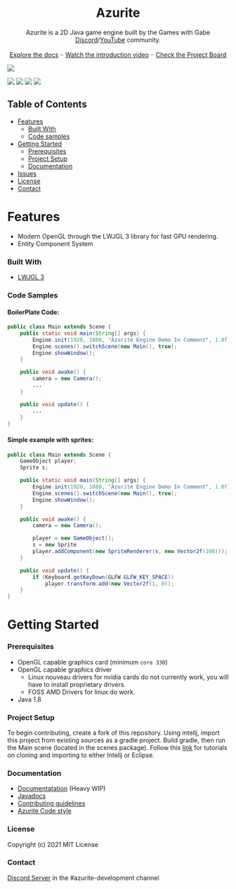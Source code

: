 <p align="center">
  <h1 align="center">Azurite</h1>

  <p align="center">
    Azurite is a 2D Java game engine built by the Games with Gabe <a href="https://discord.gg/dhyV3BXkRZ">Discord</a>/<a href="https://www.youtube.com/channel/UCQP4qSCj1eHMHisDDR4iPzw">YouTube</a> community.
    <br />
    <a href="https://azurite-engine.github.io/Azurite-Docs/"></a>
    <a href="https://www.youtube.com/watch?v=FABUP0q9tHY"></a>
    <br />
    <a href="https://azurite-engine.github.io/Azurite-Docs/">Explore the docs</a>
    ··
    <a href="https://www.youtube.com/watch?v=FABUP0q9tHY">Watch the introduction video</a>
    ··
    <a href="https://github.com/azurite-engine/Azurite/projects/2">Check the Project Board</a>
  </p>
</p>

<img src="https://azurite-engine.github.io/images/platformerSS.png" />

<p>
    <img src="https://img.shields.io/badge/Made%20using-Java-red">
    <img src="https://img.shields.io/badge/Made%20Using-LWJGL%20-yellow">
    <img src="https://camo.githubusercontent.com/0fa78702c674a5e13004de53a25ae80ed1ce281f92c0e5d6bd5aa7701b3ab483/68747470733a2f2f696d672e736869656c64732e696f2f6769746875622f6c6963656e73652f61746861756e2f454f532e737667">
    <img src="https://github.com/azurite-engine/Azurite/actions/workflows/gradle.yml/badge.svg">
</p>

<!-- TABLE OF CONTENTS -->
## Table of Contents

* [Features](#features)
  * [Built With](#built-with)
  * [Code samples](#code-samples)
* [Getting Started](#getting-started)
  * [Prerequisites](#prerequisites)
  * [Project Setup](#project-setup)
  * [Documentation](#documentation)
* [Issues](https://github.com/Games-With-Gabe-Community/Azurite/issues)
* [License](#license)
* [Contact](#contact)

# Features

* Modern OpenGL through the LWJGL 3 library for fast GPU rendering.
* Entity Component System

### Built With
* [LWJGL 3](https://www.lwjgl.org/)

### Code Samples
#### BoilerPlate Code:
```java
public class Main extends Scene {
	public static void main(String[] args) {
		Engine.init(1920, 1080, "Azurite Engine Demo In Comment", 1.0f);
		Engine.scenes().switchScene(new Main(), true);
		Engine.showWindow();
	}

	public void awake() {
		camera = new Camera();
		...
	}

	public void update() {
		...
	}
}
```

#### Simple example with sprites:
```java
public class Main extends Scene {
	GameObject player;
	Sprite s;

	public static void main(String[] args) {
		Engine.init(1920, 1080, "Azurite Engine Demo In Comment", 1.0f);
		Engine.scenes().switchScene(new Main(), true);
		Engine.showWindow();
	}

	public void awake() {
		camera = new Camera();

		player = new GameObject();
		s = new Sprite
		player.addComponent(new SpriteRenderer(s, new Vector2f(100)));
	}

	public void update() {
		if (Keyboard.getKeyDown(GLFW.GLFW_KEY_SPACE))
			player.transform.add(new Vector2f(1, 0));
	}
}
```
# Getting Started

### Prerequisites
* OpenGL capable graphics card (minimum `core 330`)
* OpenGL capable graphics driver
  * Linux nouveau drivers for nvidia cards do not currently work, you will have to install proprietary drivers.
  * FOSS AMD Drivers for linux do work.
* Java 1.8
  
### Project Setup
To begin contributing, create a fork of this repository.
Using intellj, import this project from existing sources as a gradle project.
Build gradle, then run the Main scene (located in the scenes package).
Follow this [link](https://azurite-engine.github.io/Azurite-Docs/tutorials/set-a-project.html) for tutorials on cloning and importing to either Intellj or Eclipse.

### Documentation
* [Documentatation](https://azurite-engine.github.io/Azurite-Docs/) (Heavy WIP)
* [Javadocs](https://azurite-engine.github.io/azurite-javadocs/)
* [Contributing guidelines](https://azurite-engine.github.io/Azurite-Docs/docs/contributing.html)
* [Azurite Code style](https://azurite-engine.github.io/Azurite-Docs/docs/azurite-style.html)

### License
Copyright (c) 2021 MIT License

### Contact
[Discord Server](https://discord.gg/dhyV3BXkRZ) in the #azurite-development channel
